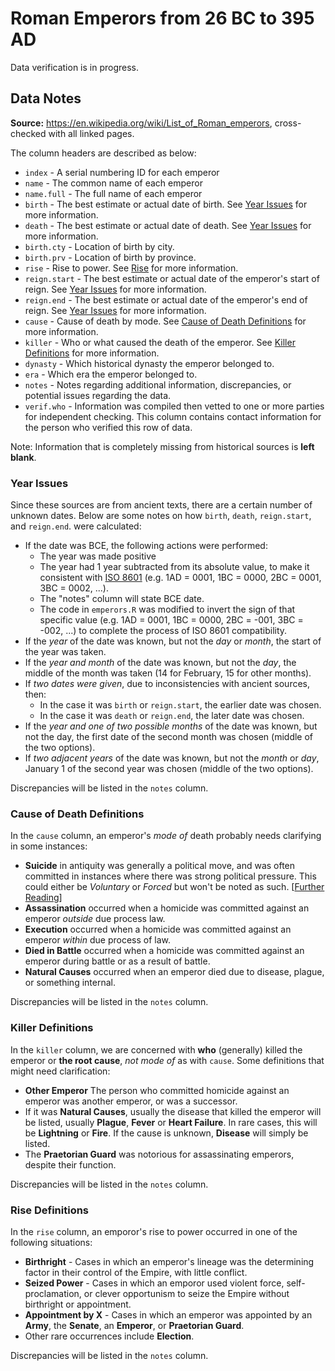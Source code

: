 # Roman Emperors from 26 BC to 395 AD

Data verification is in progress.

## Data Notes

**Source:** https://en.wikipedia.org/wiki/List_of_Roman_emperors, cross-checked with all linked pages.

The column headers are described as below:

* `index` - A serial numbering ID for each emperor
* `name` - The common name of each emperor
* `name.full` - The full name of each emperor
* `birth` - The best estimate or actual date of birth. See [Year Issues](https://github.com/zonination/emperors/blob/master/README.md#year-issues) for more information.
* `death` - The best estimate or actual date of death. See [Year Issues](https://github.com/zonination/emperors/blob/master/README.md#year-issues) for more information.
* `birth.cty` - Location of birth by city.
* `birth.prv` - Location of birth by province.
* `rise` - Rise to power. See [Rise](https://github.com/zonination/emperors/blob/master/README.md#rise-definitions) for more information.
* `reign.start` - The best estimate or actual date of the emperor's start of reign. See [Year Issues](https://github.com/zonination/emperors/blob/master/README.md#year-issues) for more information.
* `reign.end` - The best estimate or actual date of the emperor's end of reign. See [Year Issues](https://github.com/zonination/emperors/blob/master/README.md#year-issues) for more information.
* `cause` - Cause of death by mode. See [Cause of Death Definitions](https://github.com/zonination/emperors/blob/master/README.md#cause-of-death-definitions) for more information.
* `killer` - Who or what caused the death of the emperor. See [Killer Definitions](https://github.com/zonination/emperors/blob/master/README.md#killer-definitions) for more information.
* `dynasty` - Which historical dynasty the emperor belonged to.
* `era` - Which era the emperor belonged to.
* `notes` - Notes regarding additional information, discrepancies, or potential issues regarding the data.
* `verif.who` - Information was compiled then vetted to one or more parties for independent checking. This column contains contact information for the person who verified this row of data.

Note: Information that is completely missing from historical sources is **left blank**.

### Year Issues

Since these sources are from ancient texts, there are a certain number of unknown dates. Below are some notes on how `birth`, `death`, `reign.start`, and `reign.end`. were calculated:

* If the date was BCE, the following actions were performed:
    * The year was made positive
    * The year had 1 year subtracted from its absolute value, to make it consistent with [ISO 8601](https://en.wikipedia.org/wiki/ISO_8601#Years) (e.g. 1AD = 0001, 1BC = 0000, 2BC = 0001, 3BC = 0002, ...).
    * The "notes" column will state BCE date.
    * The code in `emperors.R` was modified to invert the sign of that specific value (e.g. 1AD = 0001, 1BC = 0000, 2BC = -001, 3BC = -002, ...) to complete the process of ISO 8601 compatibility.
* If the *year* of the date was known, but not the *day* or *month*, the start of the year was taken.
* If the *year and month* of the date was known, but not the *day*, the middle of the month was taken (14 for February, 15 for other months).
* If *two dates were given*, due to inconsistencies with ancient sources, then:
    * In the case it was `birth` or `reign.start`, the earlier date was chosen.
    * In the case it was `death` or `reign.end`, the later date was chosen.
* If the *year and one of two possible months* of the date was known, but not the day, the first date of the second month was chosen (middle of the two options).
* If *two adjacent years* of the date was known, but not the *month* or *day*, January 1 of the second year was chosen (middle of the two options).
    
Discrepancies will be listed in the `notes` column.

### Cause of Death Definitions

In the `cause` column, an emperor's *mode of* death probably needs clarifying in some instances:

* **Suicide** in antiquity was generally a political move, and was often committed in instances where there was strong political pressure. This could either be *Voluntary* or *Forced* but won't be noted as such. [[Further Reading](https://en.wikipedia.org/wiki/Suicide_in_antiquity#Ancient_reasons_for_committing_suicide)]
* **Assassination** occurred when a homicide was committed against an emperor *outside* due process law.
* **Execution** occurred when a homicide was committed against an emperor *within* due process of law.
* **Died in Battle** occurred when a homicide was committed against an emperor during battle or as a result of battle.
* **Natural Causes** occurred when an emperor died due to disease, plague, or something internal.

Discrepancies will be listed in the `notes` column.

### Killer Definitions

In the `killer` column, we are concerned with **who** (generally) killed the emperor or **the root cause**, *not mode of* as with `cause`. Some definitions that might need clarification:

* **Other Emperor** The person who committed homicide against an emperor was another emperor, or was a successor.
* If it was **Natural Causes**, usually the disease that killed the emperor will be listed, usually **Plague**, **Fever** or **Heart Failure**. In rare cases, this will be **Lightning** or **Fire**. If the cause is unknown, **Disease** will simply be listed.
* The **Praetorian Guard** was notorious for assassinating emperors, despite their function.

Discrepancies will be listed in the `notes` column.

### Rise Definitions

In the `rise` column, an emporor's rise to power occurred in one of the following situations:

* **Birthright** - Cases in which an emperor's lineage was the determining factor in their control of the Empire, with little conflict.
* **Seized Power** - Cases in which an emporor used violent force, self-proclamation, or clever opportunism to seize the Empire without birthright or appointment.
* **Appointment by X** - Cases in which an emperor was appointed by an **Army**, the **Senate**, an **Emperor**, or **Praetorian Guard**.
* Other rare occurrences include **Election**.

Discrepancies will be listed in the `notes` column.
